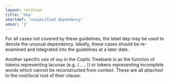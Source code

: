```yaml
---
layout: relation
title: 'dep'
shortdef: 'unspecified dependency'
udver: '2'
---
```


For all cases not covered by these guidelines, the label dep may be used to denote the unusual dependency. Ideally, these cases should be re-examined and integrated into the guidelines at a later date.

Another specific use of `dep` in the Coptic Treebank is as the function of tokens representing lacunae (e.g. `[...]`) or tokens representing incomplete words which cannot be reconstructed from context. These are all attached to the root/local root of their clause.

<!-- Interlanguage links updated Út zář 29 18:41:18 CEST 2020 -->
